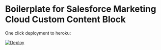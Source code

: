 # Boilerplate for Salesforce Marketing Cloud Custom Content Block


One click deployment to heroku:

[![Deploy](https://www.herokucdn.com/deploy/button.svg)](https://heroku.com/deploy)
